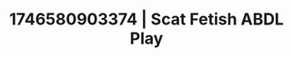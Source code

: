 ---
categories:
- Wet lips
- AI-generated
- BookTok after dark
- Sultry voice
- Sultry laughter
- Tattooed beauties
- ASMR
- Cosplay
image: /assets/images/1746580903374.jpg
layout: post
seo:
  description: Featured content with artistic Scat Fetish, ABDL Play. HD images available.
  keywords: Scat Fetish, ABDL Play
  og_image: /assets/images/1746580903374.jpg
  schema_type: VisualArtwork
tags:
- ABDL Play
- Scat Fetish
- '#1746580903374'
title: 1746580903374 | Scat Fetish ABDL Play
---